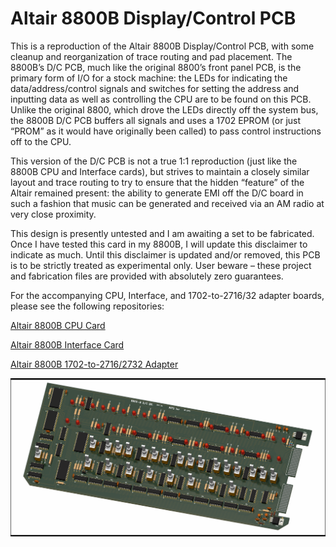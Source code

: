 # Altair 8800B Display/Control PCB
This is a reproduction of the Altair 8800B Display/Control PCB, with some cleanup and reorganization of trace routing and pad placement. The 8800B’s D/C PCB, much like the original 8800’s front panel PCB, is the primary form of I/O for a stock machine: the LEDs for indicating the data/address/control signals and switches for setting the address and inputting data as well as controlling the CPU are to be found on this PCB. Unlike the original 8800, which drove the LEDs directly off the system bus, the 8800B D/C PCB buffers all signals and uses a 1702 EPROM (or just “PROM” as it would have originally been called) to pass control instructions off to the CPU.

This version of the D/C PCB is not a true 1:1 reproduction (just like the 8800B CPU and Interface cards), but strives to maintain a closely similar layout and trace routing to try to ensure that the hidden “feature” of the Altair remained present: the ability to generate EMI off the D/C board in such a fashion that music can be generated and received via an AM radio at very close proximity.

This design is presently untested and I am awaiting a set to be fabricated. Once I have tested this card in my 8800B, I will update this disclaimer to indicate as much. Until this disclaimer is updated and/or removed, this PCB is to be strictly treated as experimental only. User beware – these project and fabrication files are provided with absolutely zero guarantees.

For the accompanying CPU, Interface, and 1702-to-2716/32 adapter boards, please see the following repositories:

[Altair 8800B CPU Card](https://github.com/warmech/altair-8800b-cpu-card)

[Altair 8800B Interface Card](https://github.com/warmech/altair-8800b-interface-card)

[Altair 8800B 1702-to-2716/2732 Adapter](https://github.com/warmech/altair-8800b-1702-to-2716-eprom-adapter)

![](/images/altair-8800b-display-control-pcb-front.png)
